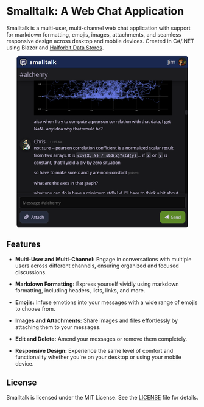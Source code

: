 # Smalltalk: A Web Chat Application

Smalltalk is a multi-user, multi-channel web chat application with support for markdown formatting, emojis, images, attachments, and seamless responsive design across desktop and mobile devices. Created in C#/.NET using Blazor and [Halforbit Data Stores](https://github.com/halforbit/data-stores).

<p align="center">
<img src="content/smalltalk-screen.png" alt="screenshot" width="450"/>
</p>

## Features

- **Multi-User and Multi-Channel:** Engage in conversations with multiple users across different channels, ensuring organized and focused discussions.

- **Markdown Formatting:** Express yourself vividly using markdown formatting, including headers, lists, links, and more.

- **Emojis:** Infuse emotions into your messages with a wide range of emojis to choose from.

- **Images and Attachments:** Share images and files effortlessly by attaching them to your messages.

- **Edit and Delete:** Amend your messages or remove them completely.

- **Responsive Design:** Experience the same level of comfort and functionality whether you're on your desktop or using your mobile device.

## License 

Smalltalk is licensed under the MIT License. See the [LICENSE](LICENSE) file for details.
